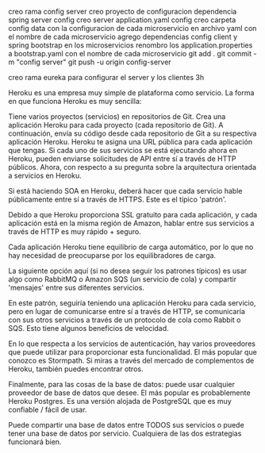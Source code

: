 creo rama config server
creo proyecto de configuracion
dependencia spring server config
creo server application.yaml config
creo carpeta config data con la configuracion de cada microservicio en archivo yaml con el nombre de cada microservicio
agrego dependencias config client y spring bootstrap en los microservicios
renombro los application.properties a bootstrap.yaml con el nombre de cada microservicio
git add .
git commit -m "config server"
git push -u origin config-server

creo rama eureka para configurar el server y los clientes 3h

Heroku es una empresa muy simple de plataforma como servicio. La forma en que funciona Heroku es muy sencilla:‎

‎Tiene varios proyectos (servicios) en repositorios de Git.‎
‎Crea una aplicación Heroku para cada proyecto (cada repositorio de Git).‎
‎A continuación, envía su código desde cada repositorio de Git a su respectiva aplicación Heroku.‎
‎Heroku te asigna una URL pública para cada aplicación que tengas.‎
‎Si cada uno de sus servicios se está ejecutando ahora en Heroku, pueden enviarse solicitudes de API entre sí a través de HTTP públicos.‎
‎Ahora, con respecto a su pregunta sobre la arquitectura orientada a servicios en Heroku.‎

‎Si está haciendo SOA en Heroku, deberá hacer que cada servicio hable públicamente entre sí a través de HTTPS. Este es el típico 'patrón'.‎

‎Debido a que Heroku proporciona SSL gratuito para cada aplicación, y cada aplicación está en la misma región de Amazon, hablar entre sus servicios a través de HTTP es muy rápido + seguro.‎

‎Cada aplicación Heroku tiene equilibrio de carga automático, por lo que no hay necesidad de preocuparse por los equilibradores de carga.‎

‎La siguiente opción aquí (si no desea seguir los patrones típicos) es usar algo como RabbitMQ o Amazon SQS (un servicio de cola) y compartir 'mensajes' entre sus diferentes servicios.‎

‎En este patrón, seguiría teniendo una aplicación Heroku para cada servicio, pero en lugar de comunicarse entre sí a través de HTTP, se comunicaría con sus otros servicios a través de un protocolo de cola como Rabbit o SQS. Esto tiene algunos beneficios de velocidad.‎

‎En lo que respecta a los servicios de autenticación, hay varios proveedores que puede utilizar para proporcionar esta funcionalidad. El más popular que conozco es ‎‎Stormpath‎‎. Si miras a través del ‎‎mercado de complementos de Heroku‎‎, también puedes encontrar otros.‎

‎Finalmente, para las cosas de la base de datos: puede usar cualquier proveedor de base de datos que desee. El más popular es probablemente ‎‎Heroku Postgres‎‎. Es una versión alojada de PostgreSQL que es muy confiable / fácil de usar.‎

‎Puede compartir una base de datos entre TODOS sus servicios o puede tener una base de datos por servicio. Cualquiera de las dos estrategias funcionará bien.‎